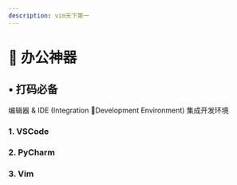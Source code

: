 ```yaml
---
description: vim天下第一
---
```


# 🔧 办公神器

## • 打码必备 

编辑器 & IDE \(Integration Development Environment\) 集成开发环境

### 1. VSCode 

### 2. PyCharm

### 3. Vim





